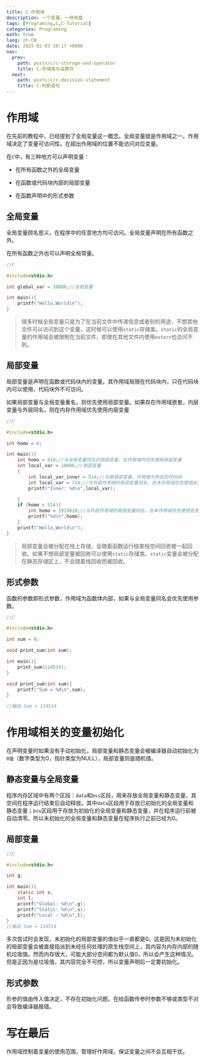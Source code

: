 ```yaml
---
title: C-作用域
description: 一个变量，一块地盘
tags: [Programing,C,C-Tutorial]
categories: Programing
math: true
lang: zh-CN
date: 2025-02-03 10:17 +0800
nav:
  prev:
    path: posts/c/c-storage-and-operator
    title: C-存储类与运算符
  next:
    path: posts/c/c-decision-statement
    title: C-判断语句
--- 
```


# 作用域

在先前的教程中，已经提到了全局变量这一概念。全局变量就是作用域之一。作用域决定了变量可访问性。在超出作用域的位置不能访问对应变量。

在`C`中，有三种地方可以声明变量：

- 在所有函数之外的全局变量

- 在函数或代码块内部的局部变量

- 在函数声明中的形式参数

## 全局变量

全局变量顾名思义，在程序中的任意地方均可访问。全局变量声明在所有函数之外。

在所有函数之外也可以声明全局常量。

```c
//C

#include<stdio.h>

int global_var = 10086;//全局变量

int main(){
    printf("Hello,World\n");
}
```

> 很多时候全局变量只是为了在当前文件中传递信息或者别的用途，不想其他文件可以访问到这个变量，这时候可以使用`static`存储类。`static`的全局变量的作用域会被限制在当前文件，即使在其他文件内使用`extern`也访问不到。

## 局部变量

局部变量是声明在函数或代码块内的变量。其作用域局限在代码块内，只在代码块内可以使用，代码块外不可访问。

如果局部变量与全局变量重名，则优先使用局部变量。如果存在作用域嵌套，内层变量与外层同名，则在内存作用域优先使用内层变量

```c
//C

#include<stdio.h>

int homo = 0;

int main(){
    int homo = 810;//与全局变量同名的局部变量，在作用域内优先使用局部变量
    int local_var = 10086;//局部变量
    {
        int local_var_inner = 514;//也是局部变量，作用域为所在的代码块
        int local_var = 114;//与外层作用域的局部变量同名，在本作用域优先使用此变量。
        printf("Inner: %d\n",local_var);

    }
    if (homo > 514){
        int homo = 1919810;//与外层作用域的局部变量同名，在本作用域优先使用此变量。
        printf("%d\n",homo);
    }
    printf("Hello,World\n");
}
```

> 局部变量会被分配在栈上存储，会随着函数运行结束栈空间回收被一起回收。如果不想局部变量被回收可以使用`static`存储类。`static`变量会被分配在静态存储区上，不会随着栈回收而被回收。

## 形式参数

函数的参数即形式参数，作用域为函数体内部，如果与全局变量同名会优先使用参数。

```c
//C

#include<stdio.h>

int sum = 0;

void print_sum(int sum);

int main(){
    print_sum(114514);
}

void print_sum(int sum){
    printf("Sum = %d\n",sum);
}

//输出 Sum = 114514
```

# 作用域相关的变量初始化

在声明变量时如果没有手动初始化，局部变量和静态变量会被编译器自动初始化为`0值`（数字类型为0，指针类型为NULL），局部变量则是随机值。

## 静态变量与全局变量

程序内存区域中有两个区段：`data`和`bss`区段，用来存放全局变量和静态变量，其空间在程序运行结束后自动释放。其中`data`区段用于存放已初始化的全局变量和静态变量；`bss`区段用于存放为初始化的全局变量和静态变量，并在程序运行前被自动清零。所以未初始化的全局变量和静态变量在程序执行之前已经为0。

## 局部变量

```c
//C

#include<stdio.h>

int g;

int main(){
    static int s;
    int l;
    printf("Global: %d\n",g);
    printf("Static: %d\n",s);
    printf("Local : %d\n",l);
}
//输出 Sum = 114514
```

多次尝试时会发现，未初始化的局部变量的值似乎一直都是0。这是因为未初始化的局部变量会被直接指派到未经任何处理的原生栈空间上，其内容为内存内部的随机垃圾值。然而内存很大，可能大部分空间都为默认值0，所以会产生这种情况。但是正因为是垃圾值，其内容完全不可控，所以变量声明后一定要初始化。

## 形式参数

形参的值由传入值决定，不存在初始化问题。在给函数传参时参数不够或类型不对会导致编译器报错。

# 写在最后

作用域控制着变量的使用范围，管理好作用域，保证变量之间不会互相干扰。